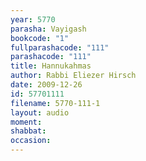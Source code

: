 ```yaml
---
year: 5770
parasha: Vayigash
bookcode: "1"
fullparashacode: "111"
parashacode: "111"
title: Hannukahmas
author: Rabbi Eliezer Hirsch
date: 2009-12-26
id: 57701111
filename: 5770-111-1
layout: audio
moment: 
shabbat: 
occasion: 
---
```

